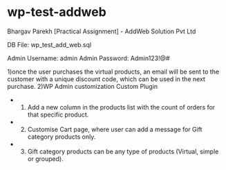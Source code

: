 # wp-test-addweb
Bhargav Parekh [Practical Assignment] - AddWeb Solution Pvt Ltd

DB File: wp_test_add_web.sql

Admin Username: admin 
Admin Password: Admin123!@#

1)once the user purchases the virtual products, an email will be sent to the customer with a unique discount code, which can be used in the next purchase.
2)WP Admin customization Custom Plugin
- 1. Add a new column in the products list with the count of orders for that specific product.
- 2. Customise Cart page, where user can add a message for Gift category products only.
- 3. Gift category products can be any type of products (Virtual, simple or grouped).
